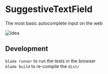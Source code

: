 # SuggestiveTextField
The most basic autocomplete input on the web

![Idea](http://i64.tinypic.com/rva636.png)

## Development

`blade runner` to run the tests in the browser<br>
`blade build` to re-compile the `dist/`
